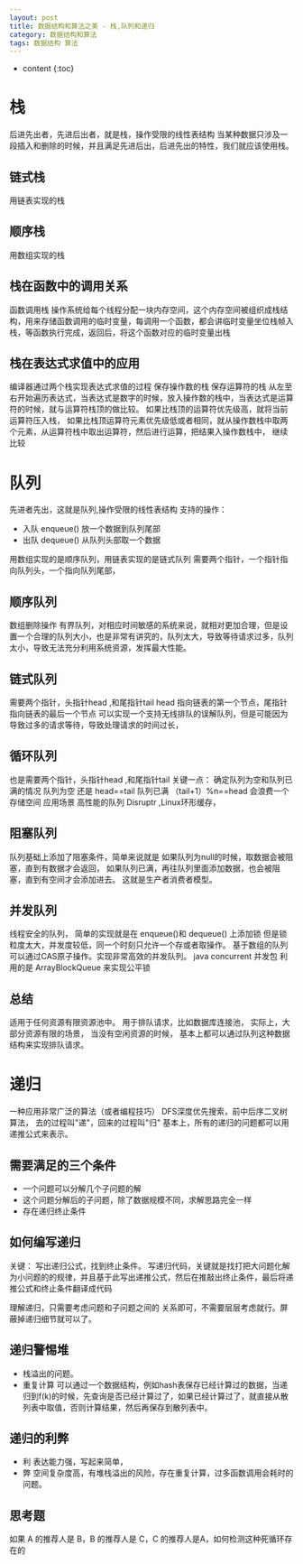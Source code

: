 ```yaml
---
layout: post
title: 数据结构和算法之美 - 栈,队列和递归
category: 数据结构和算法
tags: 数据结构 算法
---
```

* content
{:toc}

# 栈
后进先出者，先进后出者，就是栈，操作受限的线性表结构
当某种数据只涉及一段插入和删除的时候，并且满足先进后出，后进先出的特性，我们就应该使用栈。

## 链式栈
用链表实现的栈
## 顺序栈
用数组实现的栈

## 栈在函数中的调用关系
函数调用栈
操作系统给每个线程分配一块内存空间，这个内存空间被组织成栈结构，用来存储函数调用的临时变量，每调用一个函数，都会讲临时变量坐位栈帧入栈，等函数执行完成，返回后，将这个函数对应的临时变量出栈

## 栈在表达式求值中的应用
编译器通过两个栈实现表达式求值的过程
保存操作数的栈
保存运算符的栈
从左至右开始遍历表达式，当表达式是数字的时候，放入操作数的栈中，当表达式是运算符的时候，就与运算符栈顶的做比较。
如果比栈顶的运算符优先级高，就将当前运算符压入栈，
如果比栈顶运算符元素优先级低或者相同，就从操作数栈中取两个元素，从运算符栈中取出运算符，然后进行运算，把结果入操作数栈中，
继续比较

# 队列
先进者先出，这就是队列,操作受限的线性表结构
支持的操作：
* 入队 enqueue() 放一个数据到队列尾部
* 出队 dequeue() 从队列头部取一个数据

用数组实现的是顺序队列，用链表实现的是链式队列
需要两个指针，一个指针指向队列头，一个指向队列尾部，
## 顺序队列
数组删除操作
有界队列，对相应时间敏感的系统来说，就相对更加合理，但是设置一个合理的队列大小，也是非常有讲究的，队列太大，导致等待请求过多，队列太小，导致无法充分利用系统资源，发挥最大性能。
## 链式队列
需要两个指针，头指针head ,和尾指针tail
head 指向链表的第一个节点，尾指针指向链表的最后一个节点
可以实现一个支持无线排队的误解队列，但是可能因为导致过多的请求等待，导致处理请求的时间过长，

## 循环队列
也是需要两个指针，头指针head ,和尾指针tail
关键一点： 确定队列为空和队列已满的情况
队列为空 还是 head==tail
队列已满  （tail+1）%n==head
会浪费一个存储空间
应用场景   高性能的队列 Disruptr ,Linux环形缓存，

## 阻塞队列  
队列基础上添加了阻塞条件，简单来说就是
如果队列为null的时候，取数据会被阻塞，直到有数据才会返回，
如果队列已满，再往队列里面添加数据，也会被阻塞，直到有空间才会添加进去。
这就是生产者消费者模型。

## 并发队列
线程安全的队列，
简单的实现就是在 enqueue()和 dequeue() 上添加锁
但是锁粒度太大，并发度较低，同一个时刻只允许一个存或者取操作。
基于数组的队列可以通过CAS原子操作。实现非常高效的并发队列。
java concurrent  并发包 利用的是 ArrayBlockQueue 来实现公平锁

## 总结
适用于任何资源有限资源池中。 用于排队请求，比如数据库连接池，
实际上，大部分资源有限的场景， 当没有空闲资源的时候， 基本上都可以通过队列这种数据结构来实现排队请求。

# 递归
一种应用非常广泛的算法（或者编程技巧）
DFS深度优先搜索，前中后序二叉树算法，
去的过程叫"递"，回来的过程叫"归"
基本上，所有的递归的问题都可以用递推公式来表示。
## 需要满足的三个条件
* 一个问题可以分解几个子问题的解
* 这个问题分解后的子问题，除了数据规模不同，求解思路完全一样
* 存在递归终止条件

## 如何编写递归
关键： 写出递归公式，找到终止条件。
写递归代码，关键就是找打把大问题化解为小问题的的规律，并且基于此写出递推公式，然后在推敲出终止条件，最后将递推公式和终止条件翻译成代码

理解递归，只需要考虑问题和子问题之间的 关系即可，不需要层层考虑就行。屏蔽掉递归细节就可以了。
## 递归警惕堆
* 栈溢出的问题。
* 重复计算
可以通过一个数据结构，例如hash表保存已经计算过的数据，当递归到f(k)的时候，先查询是否已经计算过了，如果已经计算过了，就直接从散列表中取值，否则计算结果，然后再保存到散列表中。
## 递归的利弊
* 利  表达能力强，写起来简单，
* 弊  空间复杂度高，有堆栈溢出的风险，存在重复计算，过多函数调用会耗时的问题。

## 思考题
如果 A 的推荐人是 B，B 的推荐人是 C，C 的推荐人是A，如何检测这种死循环存在的
